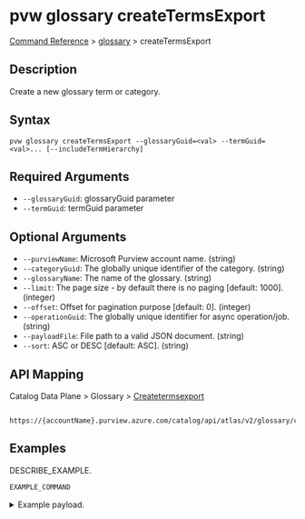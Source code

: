 # pvw glossary createTermsExport
[Command Reference](../../../README.md#command-reference) > [glossary](./main.md) > createTermsExport

## Description
Create a new glossary term or category.

## Syntax
```
pvw glossary createTermsExport --glossaryGuid=<val> --termGuid=<val>... [--includeTermHierarchy]
```

## Required Arguments
- `--glossaryGuid`: glossaryGuid parameter
- `--termGuid`: termGuid parameter

## Optional Arguments
- `--purviewName`: Microsoft Purview account name. (string)
- `--categoryGuid`: The globally unique identifier of the category. (string)
- `--glossaryName`: The name of the glossary. (string)
- `--limit`: The page size - by default there is no paging [default: 1000]. (integer)
- `--offset`: Offset for pagination purpose [default: 0]. (integer)
- `--operationGuid`: The globally unique identifier for async operation/job. (string)
- `--payloadFile`: File path to a valid JSON document. (string)
- `--sort`: ASC or DESC [default: ASC]. (string)

## API Mapping
Catalog Data Plane > Glossary > [Createtermsexport]()
```
 https://{accountName}.purview.azure.com/catalog/api/atlas/v2/glossary/createTermsExport
```

## Examples
DESCRIBE_EXAMPLE.
```powershell
EXAMPLE_COMMAND
```
<details><summary>Example payload.</summary>
<p>

```json
PASTE_JSON_HERE
```
</p>
</details>